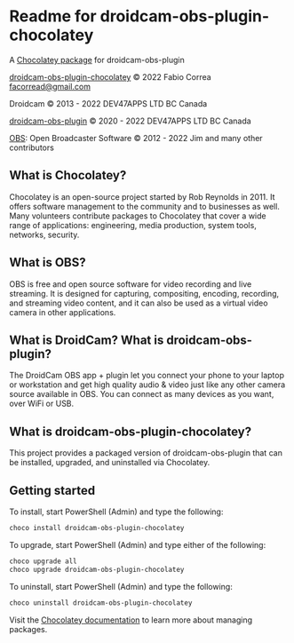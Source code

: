 # Readme for droidcam-obs-plugin-chocolatey

A [Chocolatey package] for droidcam-obs-plugin

[droidcam-obs-plugin-chocolatey] © 2022 Fabio Correa facorread@gmail.com

Droidcam © 2013 - 2022 DEV47APPS LTD BC Canada

[droidcam-obs-plugin] © 2020 - 2022 DEV47APPS LTD BC Canada

[OBS]: Open Broadcaster Software © 2012 - 2022 Jim and many other contributors

## What is Chocolatey?

Chocolatey is an open-source project started by Rob Reynolds in 2011. It offers software management to the community and to businesses as well. Many volunteers contribute packages to Chocolatey that cover a wide range of applications: engineering, media production, system tools, networks, security.

## What is OBS?

OBS is free and open source software for video recording and live streaming. It is designed for capturing, compositing, encoding, recording, and streaming video content, and it can also be used as a virtual video camera in other applications.

## What is DroidCam? What is droidcam-obs-plugin?

The DroidCam OBS app + plugin let you connect your phone to your laptop or workstation and get high quality audio & video just like any other camera source available in OBS. You can connect as many devices as you want, over WiFi or USB. 

## What is droidcam-obs-plugin-chocolatey?

This project provides a packaged version of droidcam-obs-plugin that can be installed, upgraded, and uninstalled via Chocolatey.

## Getting started

To install, start PowerShell (Admin) and type the following:

```powershell
choco install droidcam-obs-plugin-chocolatey
```

To upgrade, start PowerShell (Admin) and type either of the following:

```powershell
choco upgrade all
choco upgrade droidcam-obs-plugin-chocolatey
```

To uninstall, start PowerShell (Admin) and type the following:

```powershell
choco uninstall droidcam-obs-plugin-chocolatey
```

Visit the [Chocolatey documentation] to learn more about managing packages.

[Chocolatey documentation]:https://docs.chocolatey.org/en-us/choco/commands/
[Chocolatey package]:https://github.com/facorread/droidcam-obs-plugin-chocolatey
[droidcam-obs-plugin]:https://www.dev47apps.com/obs/#plugin
[droidcam-obs-plugin-chocolatey]:https://community.chocolatey.org/packages/droidcam-obs-plugin
[OBS]:https://obsproject.com/

